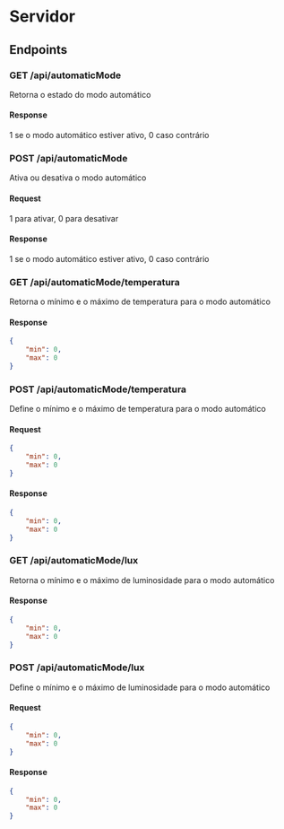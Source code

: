 # Servidor
## Endpoints
### GET /api/automaticMode
Retorna o estado do modo automático
#### Response
1 se o modo automático estiver ativo, 0 caso contrário
### POST /api/automaticMode
Ativa ou desativa o modo automático
#### Request
1 para ativar, 0 para desativar
#### Response
1 se o modo automático estiver ativo, 0 caso contrário
### GET /api/automaticMode/temperatura
Retorna o mínimo e o máximo de temperatura para o modo automático
#### Response
```json
{
    "min": 0,
    "max": 0
}
```
### POST /api/automaticMode/temperatura
Define o mínimo e o máximo de temperatura para o modo automático
#### Request
```json
{
    "min": 0,
    "max": 0
}
```
#### Response
```json
{
    "min": 0,
    "max": 0
}
```
### GET /api/automaticMode/lux
Retorna o mínimo e o máximo de luminosidade para o modo automático
#### Response
```json
{
    "min": 0,
    "max": 0
}
```
### POST /api/automaticMode/lux
Define o mínimo e o máximo de luminosidade para o modo automático
#### Request
```json
{
    "min": 0,
    "max": 0
}
```
#### Response
```json
{
    "min": 0,
    "max": 0
}
```

